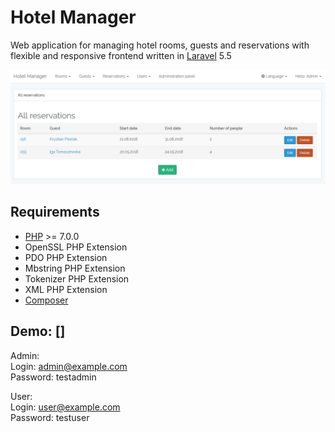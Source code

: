 # Hotel Manager

Web application for managing hotel rooms, guests and reservations with flexible and responsive frontend written in [Laravel](https://laravel.com) 5.5

![All reservations](github_images/all_reservations.PNG)

## Requirements

* [PHP](http://php.net) >= 7.0.0
* OpenSSL PHP Extension
* PDO PHP Extension
* Mbstring PHP Extension
* Tokenizer PHP Extension
* XML PHP Extension
* [Composer](https://getcomposer.org)

## Demo: []

Admin:<br />
Login: admin@example.com<br />
Password: testadmin

User:<br />
Login: user@example.com<br />
Password: testuser
